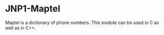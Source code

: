 # JNP1-Maptel
Maptel is a dictionary of phone numbers. This module can be used in C as well as in C++.
